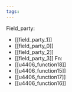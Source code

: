 ```yaml
---
tags:
---
```

Field_party:
- [[field_party_1]]
- [[field_party_0]]
- [[field_party_2]]
- [[field_party_3]]
Fn:
- [[u4406_function18]]
- [[u4406_function15]]
- [[u4406_function17]]
- [[u4406_function16]]
